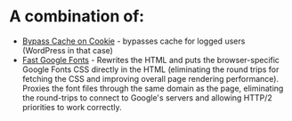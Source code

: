 # A combination of:

* [Bypass Cache on Cookie](https://github.com/pmeenan/cf-workers/tree/master/cache-bypass-on-cookie) - bypasses cache for logged users (WordPress in that case)
* [Fast Google Fonts](https://github.com/cloudflare/worker-examples/tree/master/examples/fast-google-fonts) - Rewrites the HTML and puts the browser-specific Google Fonts CSS directly in the HTML (eliminating the round trips for fetching the CSS and improving overall page rendering performance). Proxies the font files through the same domain as the page, eliminating the round-trips to connect to Google's servers and allowing HTTP/2 priorities to work correctly.

